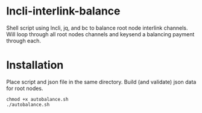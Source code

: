 # lncli-interlink-balance
Shell script using lncli, jq, and bc to balance root node interlink channels.  Will loop through all root nodes channels and keysend a balancing payment through each. 

# Installation
Place script and json file in the same directory. Build (and validate) json data for root nodes.

```
chmod +x autobalance.sh
./autobalance.sh
```
